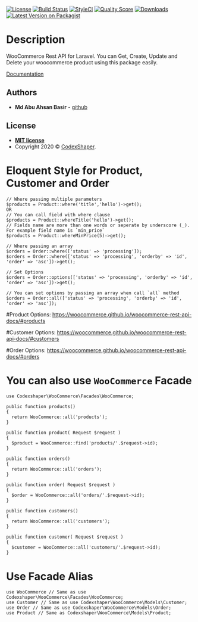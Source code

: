 [![License](http://img.shields.io/:license-mit-blue.svg?style=flat-square)](http://badges.mit-license.org)
[![Build Status](https://travis-ci.org/Codexshaper/laravel-woocommerce.svg?branch=master)](https://travis-ci.org/Codexshaper/laravel-woocommerce)
[![StyleCI](https://github.styleci.io/repos/180436811/shield?branch=master)](https://github.styleci.io/repos/180436811)
[![Quality Score](https://img.shields.io/scrutinizer/g/Codexshaper/laravel-woocommerce.svg?style=flat-square)](https://scrutinizer-ci.com/g/Codexshaper/laravel-woocommerce)
[![Downloads](https://poser.pugx.org/Codexshaper/laravel-woocommerce/d/total.svg)](https://packagist.org/packages/Codexshaper/laravel-woocommerce)
[![Latest Version on Packagist](https://img.shields.io/packagist/v/Codexshaper/laravel-woocommerce.svg?style=flat-square)](https://packagist.org/packages/Codexshaper/laravel-woocommerce)

# Description
WooCommerce Rest API for Laravel. You can Get, Create, Update and Delete your woocommerce product using this package easily.

[Documentation](https://codexshaper.github.io/docs/laravel-woocommerce/)

## Authors

* **Md Abu Ahsan Basir** - [github](https://github.com/maab16)

## License

- **[MIT license](http://opensource.org/licenses/mit-license.php)**
- Copyright 2020 © <a href="https://github.com/Codexshaper/laravel-woocommerce/blob/master/LICENSE" target="_blank">CodexShaper</a>.

# Eloquent Style for Product, Customer and Order

```
// Where passing multiple parameters
$products = Product::where('title','hello')->get();
OR
// You can call field with where clause
$products = Product::whereTitle('hello')->get();
// Fields name are more than one words or seperate by underscore (_). For example field name is `min_price`
$products = Product::whereMinPrice(5)->get();

// Where passing an array
$orders = Order::where(['status' => 'processing']);
$orders = Order::where(['status' => 'processing', 'orderby' => 'id', 'order' => 'asc'])->get();

// Set Options
$orders = Order::options(['status' => 'processing', 'orderby' => 'id', 'order' => 'asc'])->get();

// You can set options by passing an array when call `all` method
$orders = Order::all(['status' => 'processing', 'orderby' => 'id', 'order' => 'asc']);
```
#Product Options: https://woocommerce.github.io/woocommerce-rest-api-docs/#products

#Customer Options: https://woocommerce.github.io/woocommerce-rest-api-docs/#customers

#Order Options: https://woocommerce.github.io/woocommerce-rest-api-docs/#orders

# You can also use ```WooCommerce``` Facade

```
use Codexshaper\WooCommerce\Facades\WooCommerce;

public function products()
{
  return WooCommerce::all('products');
}

public function product( Request $request )
{
  $product = WooCommerce::find('products/'.$request->id);
}

public function orders()
{
  return WooCommerce::all('orders');
}

public function order( Request $request )
{
  $order = WooCommerce::all('orders/'.$request->id);
}

public function customers()
{
  return WooCommerce::all('customers');
}

public function customer( Request $request )
{
  $customer = WooCommerce::all('customers/'.$request->id);
}
```

# Use Facade Alias

```
use WooCommerce // Same as use Codexshaper\WooCommerce\Facades\WooCommerce;
use Customer // Same as use Codexshaper\WooCommerce\Models\Customer;
use Order // Same as use Codexshaper\WooCommerce\Models\Order;
use Product // Same as Codexshaper\WooCommerce\Models\Product;
```
